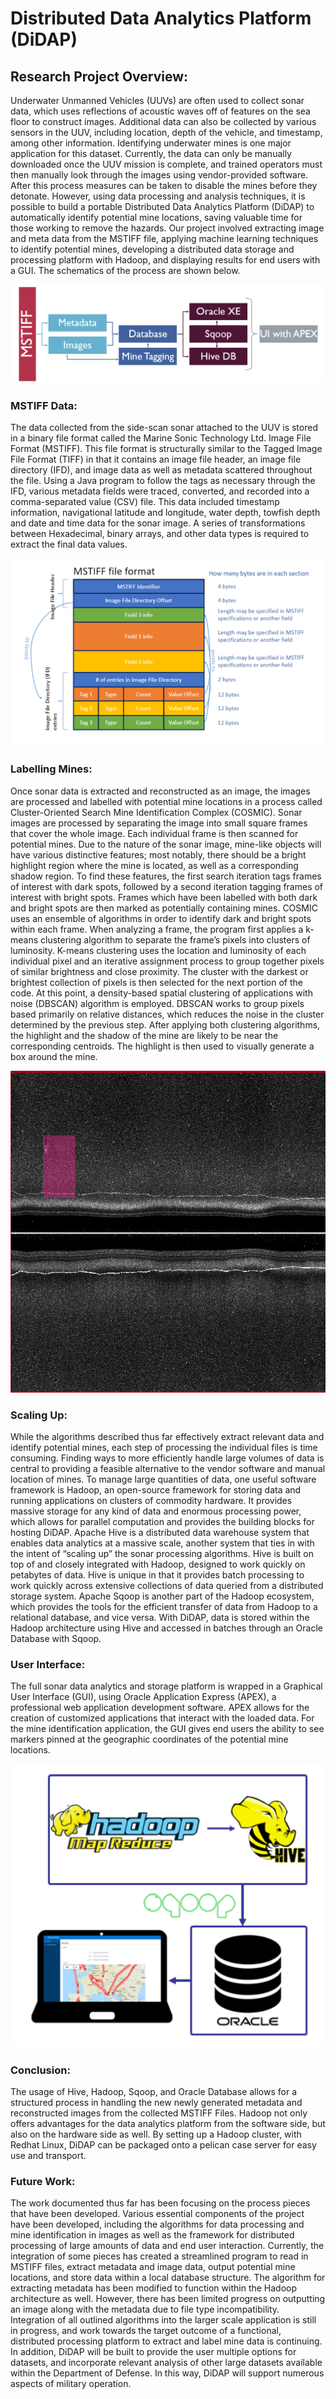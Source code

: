 ﻿# Distributed Data Analytics Platform (DiDAP)

## Research Project Overview: 
Underwater Unmanned Vehicles (UUVs) are often used to collect sonar data, which uses reflections of acoustic waves off of features on the sea floor to construct images. Additional data can also be collected by various sensors in the UUV, including location, depth of the vehicle, and timestamp, among other information. Identifying underwater mines is one major application for this dataset. Currently, the data can only be manually downloaded once the UUV mission is complete, and trained operators must then manually look through the images using vendor-provided software. After this process measures can be taken to disable the mines before they detonate. However, using data processing and analysis techniques, it is possible to build a portable Distributed Data Analytics Platform (DiDAP) to automatically identify potential mine locations, saving valuable time for those working to remove the hazards. Our project involved extracting image and meta data from the MSTIFF file, applying machine learning techniques to identify potential mines, developing a distributed data storage and processing platform with Hadoop, and displaying results for end users with a GUI. The schematics of the process are shown below.

![Schematic for DiDAP](images/schema.PNG)

### MSTIFF Data:
The data collected from the side-scan sonar attached to the UUV is stored in a binary file format called the Marine Sonic Technology Ltd. Image File Format (MSTIFF). This file format is structurally similar to the Tagged Image File Format (TIFF) in that it contains an image file header, an image file directory (IFD), and image data as well as metadata scattered throughout the file. Using a Java program to follow the tags as necessary through the IFD, various metadata fields were traced, converted, and recorded into a comma-separated value (CSV) file. This data included timestamp information, navigational latitude and longitude, water depth, towfish depth and date and time data for the sonar image. A series of transformations between Hexadecimal, binary arrays, and other data types is required to extract the final data values. 

![MSTIFF File Format](images/mstiff.PNG)

### Labelling Mines:
Once sonar data is extracted and reconstructed as an image, the images are processed and labelled with potential mine locations in a process called Cluster-Oriented Search Mine Identification Complex (COSMIC). Sonar images are processed by separating the image into small square frames that cover the whole image. Each individual frame is then scanned for potential mines. Due to the nature of the sonar image, mine-like objects will have various distinctive features; most notably, there should be a bright highlight region where the mine is located, as well as a corresponding shadow region. To find these features, the first search iteration tags frames of interest with dark spots, followed by a second iteration tagging frames of interest with bright spots. Frames which have been labelled with both dark and bright spots are then marked as potentially containing mines.
COSMIC uses an ensemble of algorithms in order to identify dark and bright spots within each frame. When analyzing a frame, the program first applies a k-means clustering algorithm to separate the frame’s pixels into clusters of luminosity. K-means clustering uses the location and luminosity of each individual pixel and an iterative assignment process to group together pixels of similar brightness and close proximity. The cluster with the darkest or brightest collection of pixels is then selected for the next portion of the code. At this point, a density-based spatial clustering of applications with noise (DBSCAN) algorithm is employed. DBSCAN works to group pixels based primarily on relative distances, which reduces the noise in the cluster determined by the previous step. After applying both clustering algorithms, the highlight and the shadow of the mine are likely to be near the corresponding centroids. The highlight is then used to visually generate a box around the mine.

![Mine Detection](images/mine.PNG)

### Scaling Up:
While the algorithms described thus far effectively extract relevant data and identify potential mines, each step of processing the individual files is time consuming. Finding ways to more efficiently handle large volumes of data is central to providing a feasible alternative to the vendor software and manual location of mines. To manage large quantities of data, one useful software framework is Hadoop, an open-source framework for storing data and running applications on clusters of commodity hardware. It provides massive storage for any kind of data and enormous processing power, which allows for parallel computation and provides the building blocks for hosting DiDAP.
Apache Hive is a distributed data warehouse system that enables data analytics at a massive scale, another system that ties in with the intent of “scaling up” the sonar processing algorithms. Hive is built on top of and closely integrated with Hadoop, designed to work quickly on petabytes of data. Hive is unique in that it provides batch processing to work quickly across extensive collections of data queried from a distributed storage system. Apache Sqoop is another part of the Hadoop ecosystem, which provides the tools for the efficient transfer of data from Hadoop to a relational database, and vice versa. With DiDAP, data is stored within the Hadoop architecture using Hive and accessed in batches through an Oracle Database with Sqoop.

### User Interface:
The full sonar data analytics and storage platform is wrapped in a Graphical User Interface (GUI), using Oracle Application Express (APEX), a professional web application development software. APEX allows for the creation of customized applications that interact with the loaded data. For the mine identification application, the GUI gives end users the ability to see markers pinned at the geographic coordinates of the potential mine locations. 

![Database Schematic](images/hadoop.PNG)

### Conclusion:
The usage of Hive, Hadoop, Sqoop, and Oracle Database allows for a structured process in handling the new newly generated metadata and reconstructed images from the collected MSTIFF Files. Hadoop not only offers advantages for the data analytics platform from the software side, but also on the hardware side as well. By setting up a Hadoop cluster, with Redhat Linux, DiDAP can be packaged onto a pelican case server for easy use and transport.

### Future Work:
The work documented thus far has been focusing on the process pieces that have been developed. Various essential components of the project have been developed, including the algorithms for data processing and mine identification in images as well as the framework for distributed processing of large amounts of data and end user interaction. 
Currently, the integration of some pieces has created a streamlined program to read in MSTIFF files, extract metadata and image data, output potential mine locations, and store data within a local database structure. The algorithm for extracting metadata has been modified to function within the Hadoop architecture as well. However, there has been limited progress on outputting an image along with the metadata due to file type incompatibility.
Integration of all outlined algorithms into the larger scale application is still in progress, and work towards the target outcome of a functional, distributed processing platform to extract and label mine data is continuing. In addition, DiDAP will be built to provide the user multiple options for datasets, and incorporate relevant analysis of other large datasets available within the Department of Defense. In this way, DiDAP will support numerous aspects of military operation.
